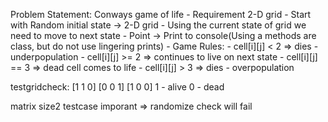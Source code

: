 Problem Statement: Conways game of life
    - Requirement 2-D grid
    - Start with Random initial state -> 2-D grid
    - Using the current state of grid we need to move to next state
    - Point -> Print to console(Using a methods are class, but do not use lingering prints)
    - Game Rules:
         - cell[i][j] < 2 => dies - underpopulation
         - cell[i][j] >= 2 => continues to live on next state
         - cell[i][j] == 3 => dead cell comes to life
         - cell[i][j] > 3 => dies - overpopulation


testgridcheck:
[1 1 0]
[0 0 1]
[1 0 0]
1 - alive
0 - dead


matrix size2 testcase imporant => randomize check will fail